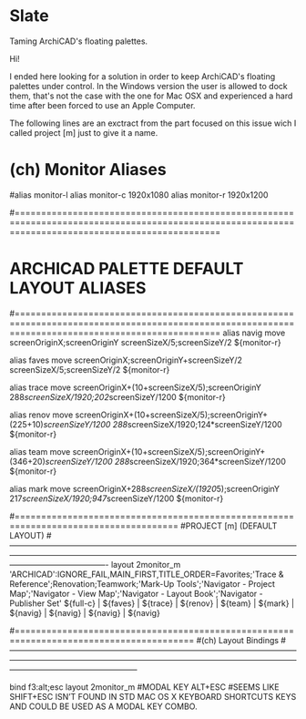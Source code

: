 # Slate
Taming ArchiCAD's floating  palettes.

Hi!

I ended here looking for a solution in order to keep ArchiCAD's floating palettes under control.  In the Windows version the user is allowed to dock them, that's not the case with the one for Mac OSX and experienced a hard time after been forced to use an Apple Computer.

The following lines are an exctract from the part focused on this issue wich I called project [m] just to give it a name.

# (ch) Monitor Aliases
#alias monitor-l
alias monitor-c        1920x1080
alias monitor-r        1920x1200

#===================================================================================================================================================
# ARCHICAD PALETTE DEFAULT LAYOUT ALIASES
#===================================================================================================================================================
alias navig           move   screenOriginX;screenOriginY                                    		screenSizeX/5;screenSizeY/2                ${monitor-r}

alias faves           move   screenOriginX;screenOriginY+screenSizeY/2                      		screenSizeX/5;screenSizeY/2                ${monitor-r}

alias trace           move   screenOriginX+(10+screenSizeX/5);screenOriginY                      	288*screenSizeX/1920;202*screenSizeY/1200  ${monitor-r}

alias renov           move   screenOriginX+(10+screenSizeX/5);screenOriginY+(225+10)*screenSizeY/1200 	288*screenSizeX/1920;124*screenSizeY/1200  ${monitor-r}

alias team            move   screenOriginX+(10+screenSizeX/5);screenOriginY+(346+20)*screenSizeY/1200 	288*screenSizeX/1920;364*screenSizeY/1200  ${monitor-r}

alias mark            move   screenOriginX+288*screenSizeX/(1920*5);screenOriginY       		217*screenSizeX/1920;947*screenSizeY/1200  ${monitor-r}

#=====================================================================================
#PROJECT [m] (DEFAULT LAYOUT)
#————————————————————————————————————————————————————————————————————————————————————-
layout 2monitor_m 'ARCHICAD':IGNORE_FAIL,MAIN_FIRST,TITLE_ORDER=Favorites;'Trace & Reference';Renovation;Teamwork;'Mark-Up Tools';'Navigator - Project Map';'Navigator - View Map';'Navigator - Layout Book';'Navigator - Publisher Set' ${full-c} | ${faves} | ${trace} | ${renov} | ${team} | ${mark} | ${navig} | ${navig} | ${navig} | ${navig}

#========================================================================================
#(ch) Layout Bindings
#————————————————————————————————————————————————————————————————————————————————————————

bind f3:alt;esc    layout  2monitor_m #MODAL KEY ALT+ESC
#SEEMS LIKE SHIFT+ESC ISN’T FOUND IN STD MAC OS X KEYBOARD SHORTCUTS KEYS AND COULD BE USED AS A MODAL KEY COMBO.
